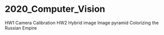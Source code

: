 # 2020_Computer_Vision
HW1 Camera Calibration
HW2 Hybrid image
    Image pyramid
    Colorizing the Russian Empire
